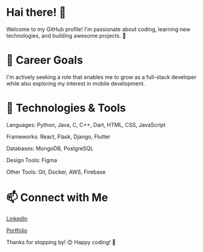 # Hai there! 👋

Welcome to my GitHub profile! I'm passionate about coding, learning new technologies, and building awesome projects. 🚀 

# 🚀 Career Goals

I'm actively seeking a role that enables me to grow as a full-stack developer while also exploring my interest in mobile development.

# 🔧 Technologies & Tools

Languages: Python, Java, C, C++, Dart, HTML, CSS, JavaScript

Frameworks: React, Flask, Django, Flutter

Databases: MongoDB, PostgreSQL

Design Tools: Figma

Other Tools: Git, Docker, AWS, Firebase

# 📫 Connect with Me

[LinkedIn](https://www.linkedin.com/in/erik-hai/)

[Portfolio](https://erikhai.github.io/ErikHai-Website/)




Thanks for stopping by! 😊 Happy coding! 🚀
